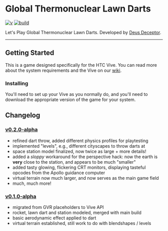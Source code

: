 
Global Thermonuclear Lawn Darts
===============================
[![v]][tag] 
[![build]][v0.2.0-alpha]

Let's Play Global Thermonuclear Lawn Darts.
Developed by [Deus Deceptor][site].

---

## Getting Started ##
This is a game designed specifically for the HTC Vive. 
You can read more about the system requirements and the Vive on our [wiki][].

### Installing ###
You'll need to set up your Vive as you normally do, 
and you'll need to download the appropriate version of the game for your system.

## Changelog ##
### [v0.2.0-alpha][] ###
- refined dart throw, added different physics profiles for playtesting
- implemented "levels", e.g., different cityscapes to throw darts at
- space station model finalized, now twice as large + more details!
- added a *sloppy* workaround for the perspective hack: 
  now the earth is **very** close to the station, and appears to be much "smaller"
- added tasty glowing, flickering CRT monitors, 
  displaying tasteful opcodes from the Apollo guidance computer
- virtual terrain now much larger, and now serves as the main game field
- much, much more!

### [v0.1.0-alpha][] ###
- migrated from GVR placeholders to Vive API
- rocket, lawn dart and station modeled, merged with main build
- basic aerodynamic effect applied to dart
- virtual terrain established, still work to do with blendshapes / levels

[v0.2.0-alpha]: <https://github.com/evan-erdos/thermonuclear-darts/releases/tag/v0.2.0-alpha/>
[v0.1.0-alpha]: <https://github.com/evan-erdos/thermonuclear-darts/releases/tag/v0.1.0-alpha/>

[site]: <http://google.com/>
[wiki]: <https://github.com/evan-erdos/thermonuclear-darts/wiki/>
[mit]: <http://img.shields.io/:license-MIT-blue.svg>
[license]: <http://bescott.mit-license.org>
[v]: <https://img.shields.io/badge/version-0.1.0-blue.svg>
[tag]: <https://github.com/evan-erdos/electric-darts/releases/>
[build]: <https://img.shields.io/badge/build-passing-brightgreen.svg>

